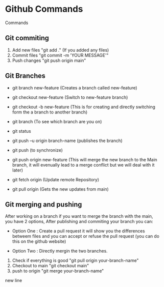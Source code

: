 # Github Commands

Commands

## Git commiting

1. Add new files "git add ." (If you added any files)
2. Commit files "git commit -m 'YOUR MESSAGE'"
3. Push changes "git push origin main"

## Git Branches

* git branch new-feature (Creates a branch called new-feature)

* git checkout new-feature (Switch to new-feature branch)

* git checkout -b new-feature (This is for creating and directly switching form the a branch to another branch)

* git branch (To see which branch are you on)

* git status

* git push –u origin branch-name (publishes the branch)

* git push (to synchronize)

* git push origin new-feature (This will merge the new branch to the Main branch, it will evenually lead to a merge conflict but we will deal with it later)

* git fetch origin (Update remote Repository)
* git pull origin (Gets the new updates from main)

## Git merging and pushing

After working on a branch if you want to merge the branch with the main, you have 2 options, After publishing and commiting your branch you can:

* Option One : Create a pull request it will show you the differences betweem files and you can accept or refuse the pull request (you can do this on the github website)

* Option Two : Directly mergin the two branches. 
1. Check if everything is good "git pull origin your-branch-name"
2. Checkout to main "git checkout main"
3. push to origin "git merge your-branch-name" 

new line